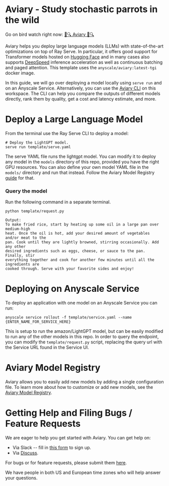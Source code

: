 # Aviary - Study stochastic parrots in the wild

Go on bird watch right now: [🦜🔍 Aviary 🦜🔍](http://aviary.anyscale.com/)

Aviary helps you deploy large language models (LLMs) with state-of-the-art optimizations on top of Ray Serve. 
In particular, it offers good support for Transformer models hosted on [Hugging Face](http://hf.co) and in many cases also 
supports [DeepSpeed](https://www.deepspeed.ai/) inference acceleration as well as continuous batching and paged attention. 
This template uses the `anyscale/aviary:latest-tgi` docker image.

In this guide, we will go over deploying a model locally using `serve run` and on an Anyscale Service. Alternatively, you can use the [Aviary CLI](https://github.com/ray-project/aviary/tree/master#using-the-aviary-cli) on this workspace. The CLI can help you compare the outputs of different models directly, rank them by quality, get a cost and latency estimate, and more. 

# Deploy a Large Language Model 
From the terminal use the Ray Serve CLI to deploy a model:

```shell
# Deploy the LightGPT model. 
serve run template/serve.yaml
```

The serve YAML file runs the lightgpt model. You can modify it to deploy any model in the `models` directory of this repo, provided you have the right GPU resources. You can also define your own model YAML file in the `models/` directory and run that instead. Follow the Aviary Model Registry [guide](models/README.md) for that.

### Query the model

Run the following command in a separate terminal. 

```shell
python template/request.py
```
```text
Output:
To make fried rice, start by heating up some oil in a large pan over medium-high
heat. Once the oil is hot, add your desired amount of vegetables and/or meat to the
pan. Cook until they are lightly browned, stirring occasionally. Add any other
desired ingredients such as eggs, cheese, or sauce to the pan. Finally, stir
everything together and cook for another few minutes until all the ingredients are
cooked through. Serve with your favorite sides and enjoy!
```

# Deploying on Anyscale Service

To deploy an application with one model on an Anyscale Service you can run:

```shell
anyscale service rollout -f template/service.yaml --name {ENTER_NAME_FOR_SERVICE_HERE}
```

This is setup to run the amazon/LightGPT model, but can be easily modified to run any of the other models in this repo.
In order to query the endpoint, you can modify the `template/request.py` script, replacing the query url with the Service URL found in the Service UI.


# Aviary Model Registry

Aviary allows you to easily add new models by adding a single configuration file.
To learn more about how to customize or add new models, 
see the [Aviary Model Registry](models/README.md).

# Getting Help and Filing Bugs / Feature Requests

We are eager to help you get started with Aviary. You can get help on: 

- Via Slack -- fill in [this form](https://docs.google.com/forms/d/e/1FAIpQLSfAcoiLCHOguOm8e7Jnn-JJdZaCxPGjgVCvFijHB5PLaQLeig/viewform) to sign up. 
- Via [Discuss](https://discuss.ray.io/c/llms-generative-ai/27). 

For bugs or for feature requests, please submit them [here](https://github.com/ray-project/aviary/issues/new).

We have people in both US and European time zones who will help answer your questions. 

